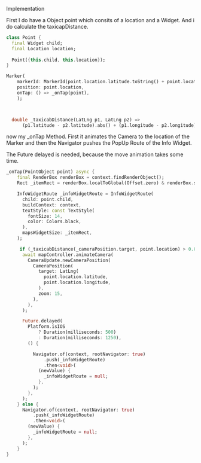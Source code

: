Implementation

First I do have a Object point which consits of a location and a Widget. And i do calculate the taxicapDistance.

```dart
class Point {
  final Widget child;
  final Location location;
  
  Point({this.child, this.location});
}

Marker(
    markerId: MarkerId(point.location.latitude.toString() + point.location.longitude.toString()),
    position: point.location,
    onTap: () => _onTap(point),
    );



  double _taxicabDistance(LatLng p1, LatLng p2) =>
      (p1.latitude - p2.latitude).abs() + (p1.longitude - p2.longitude).abs();
```

now my _onTap Method. First it animates the Camera to the location of the Marker and then the Navigator pushes the PopUp Route of the Info Widget.

The Future delayed is needed, because the move animation takes some time.

```dart
_onTap(PointObject point) async {
    final RenderBox renderBox = context.findRenderObject();
    Rect _itemRect = renderBox.localToGlobal(Offset.zero) & renderBox.size;

    InfoWidgetRoute _infoWidgetRoute = InfoWidgetRoute(
      child: point.child,
      buildContext: context,
      textStyle: const TextStyle(
        fontSize: 14,
        color: Colors.black,
      ),
      mapsWidgetSize: _itemRect,
    );

     if (_taxicabDistance(_cameraPosition.target, point.location) > 0.0001) {
      await mapController.animateCamera(
        CameraUpdate.newCameraPosition(
          CameraPosition(
            target: LatLng(
              point.location.latitude,
              point.location.longitude,
            ),
            zoom: 15,
          ),
        ),
      );

      Future.delayed(
        Platform.isIOS
            ? Duration(milliseconds: 500)
            : Duration(milliseconds: 1250),
        () {

          Navigator.of(context, rootNavigator: true)
              .push(_infoWidgetRoute)
              .then<void>(
            (newValue) {
              _infoWidgetRoute = null;
            },
          );
        },
      );
    } else {
      Navigator.of(context, rootNavigator: true)
          .push(_infoWidgetRoute)
          .then<void>(
        (newValue) {
          _infoWidgetRoute = null;
        },
      );
    }
}
```
